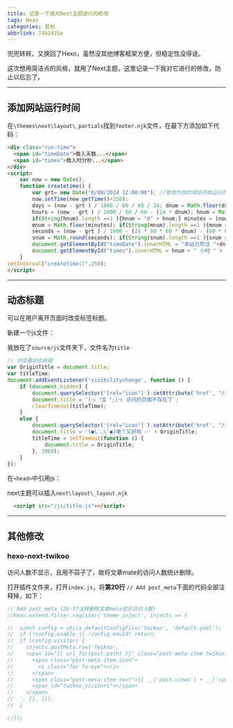 ```yaml
---
title: 记录一下我对Next主题进行的修改
tags: Hexo
categories: 其他
abbrlink: 74b1925e
---
```

兜兜转转，又换回了Hexo，虽然没其他博客框架方便，但稳定性没得说。

这次想用简洁点的风格，就用了Next主题，这里记录一下我对它进行的修改，防止以后忘了。

<!-- more -->



------



## 添加网站运行时间

在`\themes\next\layout\_partials`找到`footer.njk`文件，在最下方添加如下代码：

```html
<div class="run-time">
  <span id="timeDate">载入天数...</span>
  <span id="times">载入时分秒...</span>
</div>
<script>
    var now = new Date();
    function createtime() {
        var grt= new Date("6/08/2024 12:00:00"); //修改为你的网站开始运行的时间
        now.setTime(now.getTime()+250);
        days = (now - grt ) / 1000 / 60 / 60 / 24; dnum = Math.floor(days);
        hours = (now - grt ) / 1000 / 60 / 60 - (24 * dnum); hnum = Math.floor(hours);
        if(String(hnum).length ==1 ){hnum = "0" + hnum;} minutes = (now - grt ) / 1000 /60 - (24 * 60 * dnum) - (60 * hnum);
        mnum = Math.floor(minutes); if(String(mnum).length ==1 ){mnum = "0" + mnum;}
        seconds = (now - grt ) / 1000 - (24 * 60 * 60 * dnum) - (60 * 60 * hnum) - (60 * mnum);
        snum = Math.round(seconds); if(String(snum).length ==1 ){snum = "0" + snum;}
        document.getElementById("timeDate").innerHTML = "本站已苟活 "+dnum+" 天 ";
        document.getElementById("times").innerHTML = hnum + " 小时 " + mnum + " 分 " + snum + " 秒.";
    }
setInterval("createtime()",250);
</script>
```



------



## 动态标题

可以在用户离开页面时改变标签标题。

新建一个js文件：

我放在了`source/js`文件夹下，文件名为`title`

```js
// 浏览器动态标题
var OriginTitle = document.title;
var titleTime;
document.addEventListener('visibilitychange', function () {
    if (document.hidden) {
        document.querySelector('[rel="icon"]').setAttribute('href', "/images/failure.ico");
        document.title = '(っ °Д °;)っ 访问的页面不存在了';
        clearTimeout(titleTime);
    }
    else {
        document.querySelector('[rel="icon"]').setAttribute('href', "/images/favicon.ico");
        document.title = '(●\'◡\'●)噫？又好啦 ~' + OriginTitle;
        titleTime = setTimeout(function () {
            document.title = OriginTitle;
        }, 2000);
    }
});
```

在`<head>`中引用js：

next主题可以插入`next\layout\_layout.njk`

```html
  <script src="/js/title.js"></script>
```



------



## 其他修改

### hexo-next-twikoo

访问人数不显示，且用不蒜子了，故将文章mate的访问人数统计删除。

打开插件文件夹，打开`index.js`，将**第20行** `// Add post_meta`下面的代码全部注释掉，如下：

```js
// Add post_meta (20-37注释删除文章meta显示访问人数)
//hexo.extend.filter.register('theme_inject', injects => {

//  const config = utils.defaultConfigFile('twikoo', 'default.yaml');
//  if (!config.enable || !config.envId) return;
//  if (config.visitor) {
//    injects.postMeta.raw('twikoo', `
//    <span id="{{ url_for(post.path) }}" class="post-meta-item twikoo_visitors" data-flag-title="{{ post.title }}" title="{{ __('post.views') }}">
//      <span class="post-meta-item-icon">
//        <i class="far fa-eye"></i>
//      </span>
//      <span class="post-meta-item-text">{{ __('post.views') + __('symbol.colon') }}</span>
//      <span id="twikoo_visitors"></span>
//    </span>
//  `, {}, {});
//  }

//});
```

